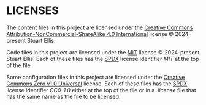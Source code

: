 # LICENSES

The content files in this project are licensed under the [Creative Commons Attribution-NonCommercial-ShareAlike 4.0 International](https://creativecommons.org/licenses/by-nc-sa/4.0/) license © 2024-present Stuart Ellis.

Code files in this project are licensed under the [MIT](https://spdx.org/licenses/MIT.html) license © 2024-present Stuart Ellis. Each of these files has the [SPDX](https://spdx.dev) license identifier _MIT_ at the top of the file.

Some configuration files in this project are licensed under the [Creative Commons Zero v1.0 Universal](https://creativecommons.org/publicdomain/zero/1.0/) license. Each of these files has the [SPDX](https://spdx.dev) license identifier _CC0-1.0_ either at the top of the file or in a _.license_ file that has the same name as the file to be licensed.
